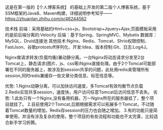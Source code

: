 这是在第一版的【个人博客系统】 的基础上开发的第二版个人博客系统，基于SSM框架的Java8、Maven构建，详细说明参考知乎——https://zhuanlan.zhihu.com/p/46244562

技术栈
前端：采用基础的Html+css+js，Bootstrap+Jquery+Ajax;页面模板采用的是前后端分离的:Velocity
后端：基于Spring、SpringMVC、Mybatis
数据库：MySQL、Druid连接池
其他技术:Nginx、Redis、Tomcat、Shrio权限控制、FastJson、谷歌protostuff序列化、开发:Idea、版本控制:Git、日志:Log4J。

Nginx做请求转发(负载均衡)兼动静分离。一台Nginx将动态请求分发至2台Tomcat上，静态请求(图片、js、css等)Nginx直接处理。由于2个Tomcat可能部署在不同的服务器上，故涉及到session共享的问题，此处用redis来管理所有session,同时redis兼缓存一些文章分类信息、标签信息等。

优势:
1.Nginx动静分离，可以加快访问速度，多Tomcat有效均衡节点负载
2.Redis实现共享session，速度快，用户访问任意Tomcat后访问信息不丢失。
劣势:
1.此处只有一个Nginx,没有备用机器，万一Nginx所在的服务器挂了，整个项目就挂了。
2.目前使用2个Tomcat,后期根据需求可以拓展多个Tomcat，不过随着Tomcat数量的增加，Redis存session的压力也会随之增加。
3.有的功能只是简单使用，并没有涉及复杂的使用，整个项目的有些流程和功能也不太完善，比较适合新手学习折腾。
